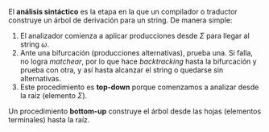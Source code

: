 El **análisis sintáctico** es la etapa en la que un compilador o traductor construye un árbol de derivación para un string. De manera simple:

1. El analizador comienza a aplicar producciones desde $\Sigma$ para llegar al string $\omega$. 
2. Ante una bifurcación (producciones alternativas), prueba una. Si falla, no logra *matchear*, por lo que hace *backtracking* hasta la bifurcación y prueba con otra, y así hasta alcanzar el string o quedarse sin alternativas.
3. Este procedimiento es **top-down** porque comenzamos a analizar desde la raíz (elemento $\Sigma$).

Un procedimiento **bottom-up** construye el árbol desde las hojas (elementos terminales) hasta la raíz.

